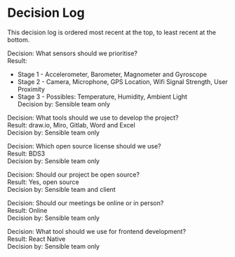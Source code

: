 # Decision Log

This decision log is ordered most recent at the top, to least recent at the bottom. <br />

Decision: What sensors should we prioritise? <br />
Result: 
* Stage 1 - Accelerometer, Barometer, Magnometer and Gyroscope <br />
* Stage 2 - Camera, Microphone, GPS Location, Wifi Signal Strength, User Proximity <br />
* Stage 3 - Possibles: Temperature, Humidity, Ambient Light <br />
Decision by: Sensible team only <br />

Decision: What tools should we use to develop the project? <br />
Result: draw.io, Miro, Gitlab, Word and Excel <br />
Decision by: Sensible team only <br />


Decision: Which open source license should we use? <br />
Result: BDS3 <br />
Decision by: Sensible team only <br />


Decision: Should our project be open source? <br />
Result: Yes, open source <br />
Decision by: Sensible team and client <br />


Decision: Should our meetings be online or in person? <br />
Result: Online <br />
Decision by: Sensible team only <br />


Decision: What tool should we use for frontend development? <br />
Result: React Native <br />
Decision by: Sensible team only <br />





